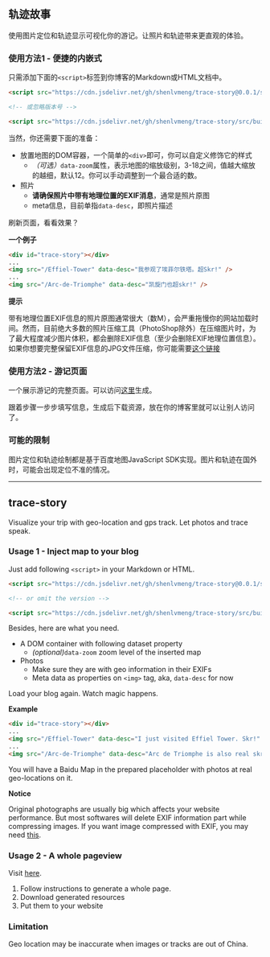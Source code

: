 ## 轨迹故事

使用图片定位和轨迹显示可视化你的游记。让照片和轨迹带来更直观的体验。

### 使用方法1 - 便捷的内嵌式

只需添加下面的`<script>`标签到你博客的Markdown或HTML文档中。

```HTML
<script src="https://cdn.jsdelivr.net/gh/shenlvmeng/trace-story@0.0.1/src/builtIn.min.js" defer></script>

<!-- 或忽略版本号 -->

<script src="https://cdn.jsdelivr.net/gh/shenlvmeng/trace-story/src/builtIn.min.js" defer></script>
```

当然，你还需要下面的准备：

- 放置地图的DOM容器，一个简单的`<div>`即可，你可以自定义修饰它的样式
  - *（可选）*`data-zoom`属性，表示地图的缩放级别，3-18之间，值越大缩放的越细，默认12。你可以手动调整到一个最合适的数。
- 照片
  - **请确保照片中带有地理位置的EXIF消息**，通常是照片原图
  - meta信息，目前单指`data-desc`，即照片描述

刷新页面，看看效果？

**一个例子**

```HTML
<div id="trace-story"></div>
...
<img src="/Effiel-Tower" data-desc="我参观了埃菲尔铁塔。超Skr!" />
...
<img src="/Arc-de-Triomphe" data-desc="凯旋门也超skr!" />
```

**提示**

带有地理位置EXIF信息的照片原图通常很大（数M），会严重拖慢你的网站加载时间。然而，目前绝大多数的照片压缩工具（PhotoShop除外）在压缩图片时，为了最大程度减少图片体积，都会删除EXIF信息（至少会删除EXIF地理位置信息）。如果你想要完整保留EXIF信息的JPG文件压缩，你可能需要[这个链接](https://shenlvmeng.github.io/lab/exif.html)

### 使用方法2 - 游记页面

一个展示游记的完整页面。可以访问[这里](https://shenlvmeng.cn/track-story/generate/)生成。

跟着步骤一步步填写信息，生成后下载资源，放在你的博客里就可以让别人访问了。

### 可能的限制

图片定位和轨迹绘制都是基于百度地图JavaScript SDK实现。图片和轨迹在国外时，可能会出现定位不准的情况。

---

## trace-story

Visualize your trip with geo-location and gps track. Let photos and trace speak.

### Usage 1 - Inject map to your blog

Just add following `<script>` in your Markdown or HTML.

```HTML
<script src="https://cdn.jsdelivr.net/gh/shenlvmeng/trace-story@0.0.1/src/builtIn.min.js" defer></script>

<!-- or omit the version -->

<script src="https://cdn.jsdelivr.net/gh/shenlvmeng/trace-story/src/builtIn.min.js" defer></script>
```

Besides, here are what you need.

- A DOM container with following dataset property
  - *(optional)*`data-zoom` zoom level of the inserted map
- Photos
  - Make sure they are with geo information in their EXIFs
  - Meta data as properties on `<img>` tag, aka, `data-desc` for now

Load your blog again. Watch magic happens.

**Example**

```HTML
<div id="trace-story"></div>
...
<img src="/Effiel-Tower" data-desc="I just visited Effiel Tower. Skr!" />
...
<img src="/Arc-de-Triomphe" data-desc="Arc de Triomphe is also real skr!" />
```

You will have a Baidu Map in the prepared placeholder with photos at real geo-locations on it.

**Notice**

Original photographs are usually big which affects your website performance. But most softwares will delete EXIF information part while compressing images. If you want image compressed with EXIF, you may need [this](https://shenlvmeng.github.io/lab/exif.html).

### Usage 2 - A whole pageview

Visit [here](https://shenlvmeng.cn/track-story/generate/).

1. Follow instructions to generate a whole page.
2. Download generated resources
3. Put them to your website

### Limitation

Geo location may be inaccurate when images or tracks are out of China.
